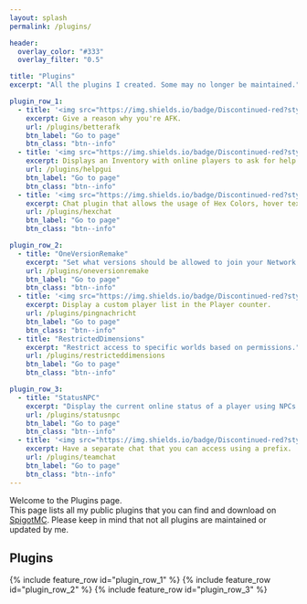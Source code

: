```yaml
---
layout: splash
permalink: /plugins/

header:
  overlay_color: "#333"
  overlay_filter: "0.5"

title: "Plugins"
excerpt: "All the plugins I created. Some may no longer be maintained."

plugin_row_1:
  - title: '<img src="https://img.shields.io/badge/Discontinued-red?style=for-the-badge" alt="discontinued" draggable="false"> BetterAFK'
    excerpt: Give a reason why you're AFK.
    url: /plugins/betterafk
    btn_label: "Go to page"
    btn_class: "btn--info"
  - title: '<img src="https://img.shields.io/badge/Discontinued-red?style=for-the-badge" alt="discontinued" draggable="false"> HelpGUI'
    excerpt: Displays an Inventory with online players to ask for help.
    url: /plugins/helpgui
    btn_label: "Go to page"
    btn_class: "btn--info"
  - title: '<img src="https://img.shields.io/badge/Discontinued-red?style=for-the-badge" alt="discontinued" draggable="false"> HexChat'
    excerpt: Chat plugin that allows the usage of Hex Colors, hover text and click actions.
    url: /plugins/hexchat
    btn_label: "Go to page"
    btn_class: "btn--info"

plugin_row_2:
  - title: "OneVersionRemake"
    excerpt: "Set what versions should be allowed to join your Network."
    url: /plugins/oneversionremake
    btn_label: "Go to page"
    btn_class: "btn--info"
  - title: '<img src="https://img.shields.io/badge/Discontinued-red?style=for-the-badge" alt="discontinued" draggable="false"> PingNachricht'
    excerpt: Display a custom player list in the Player counter.
    url: /plugins/pingnachricht
    btn_label: "Go to page"
    btn_class: "btn--info"
  - title: "RestrictedDimensions"
    excerpt: "Restrict access to specific worlds based on permissions."
    url: /plugins/restricteddimensions
    btn_label: "Go to page"
    btn_class: "btn--info"

plugin_row_3:
  - title: "StatusNPC"
    excerpt: "Display the current online status of a player using NPCs and glow colours."
    url: /plugins/statusnpc
    btn_label: "Go to page"
    btn_class: "btn--info"
  - title: '<img src="https://img.shields.io/badge/Discontinued-red?style=for-the-badge" alt="discontinued" draggable="false"> TeamChat'
    excerpt: Have a separate chat that you can access using a prefix.
    url: /plugins/teamchat
    btn_label: "Go to page"
    btn_class: "btn--info"
---
```


Welcome to the Plugins page.  
This page lists all my public plugins that you can find and download on [SpigotMC](https://spigotmc.org). Please keep in mind that not all plugins are maintained or updated by me.

## Plugins
{% include feature_row id="plugin_row_1" %}
{% include feature_row id="plugin_row_2" %}
{% include feature_row id="plugin_row_3" %}
